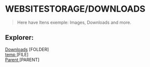 # WEBSITESTORAGE/DOWNLOADS

> Here have Itens exemple: Images, Downloads and more.

## Explorer:
<a href="Downloads">Downloads</a> [FOLDER] \
<a href="https://raw.githubusercontent.com/gabrielramires/MinecraftServerMenu/Website/WebSiteStorage/temp">temp </a> [FILE] \
<a href="..">Parent </a> [PARENT]
